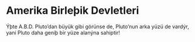 # Amerika Birleþik Devletleri

Ýþte A.B.D. Pluto’dan büyük gibi görünse de, Pluto’nun arka yüzü de vardýr, yani
Pluto daha geniþ bir yüze alanýna sahiptir!
